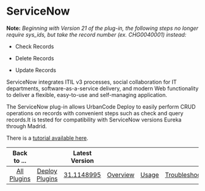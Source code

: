 
# ServiceNow

**Note:** *Beginning with Version 21 of the plug-in, the following steps no longer require sys\_ids, but take the record number (ex. CHG0040001) instead:*


- Check Records

- Delete Records

- Update Records


ServiceNow integrates ITIL v3 processes, social collaboration for IT departments, software-as-a-service delivery, and modern Web functionality to deliver a flexible, easy-to-use and self-managing application.

The ServiceNow plug-in allows UrbanCode Deploy to easily perform CRUD operations on records with convenient steps such as check and query records.It is tested for compatibility with ServiceNow versions Eureka through Madrid.

There is a [tutorial available here](https://developer.ibm.com/urbancode/2017/08/31/orchestrating-deployments-servicenow-urbancode-deploy/).


|Back to ...||Latest Version||||||
| :---: | :---: | :---: | :---: | :---: | :---: | :---: | :---: |
|[All Plugins](../../index.md)|[Deploy Plugins](../README.md)|[31.1148995](https://raw.githubusercontent.com/UrbanCode/IBM-UCD-PLUGINS/main/files/ServiceNow/ucd-ServiceNow-31.1148995.zip)|[Overview](overview.md)|[Usage](usage.md)|[Troubleshooting](troubleshooting.md)|[Steps](steps.md)|[Downloads](downloads.md)|
